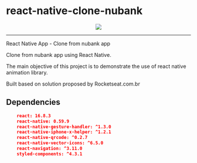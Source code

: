 # react-native-clone-nubank

<p align="center">
<img src="https://github.com/devrdias/react-native-clone-nubank/blob/master/src/demo/nubank.gif">
</p>

---

React Native App - Clone from nubank app

Clone from nubank app using React Native.

The main objective of this project is to demonstrate the use of react native animation library.

Built based on solution proposed by Rocketseat.com.br

## Dependencies

```json
    react: 16.8.3
    react-native: 0.59.9
    react-native-gesture-handler: ^1.3.0
    react-native-iphone-x-helper: ^1.2.1
    react-native-qrcode: ^0.2.7
    react-native-vector-icons: ^6.5.0
    react-navigation: ^3.11.0
    styled-components: ^4.3.1
```
